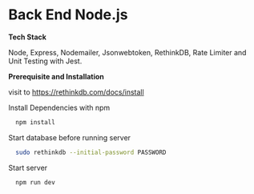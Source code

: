 # Back End Node.js

**Tech Stack**

Node, Express, Nodemailer, Jsonwebtoken, RethinkDB, Rate Limiter and Unit Testing with Jest.



**Prerequisite and Installation**

visit to https://rethinkdb.com/docs/install

Install Dependencies with npm

```bash
  npm install
```
Start database before running server
```bash
  sudo rethinkdb --initial-password PASSWORD
``` 
Start server
```bash
  npm run dev
``` 

